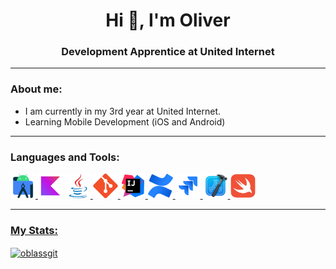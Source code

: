 <h1 align="center">Hi 👋, I'm Oliver</h1>
<h3 align="center">Development Apprentice at United Internet</h3>

---
### About me:
- I am currently in my 3rd year at United Internet.
- Learning Mobile Development (iOS and Android)

---

<h3 align="left">Languages and Tools:</h3>

<div>
  <a href="https://developer.android.com/studio" target="_blank" rel="noreferrer"><img src = "https://github.com/devicons/devicon/blob/master/icons/androidstudio/androidstudio-original.svg"   title="Android Studio" alt="Android Studio" width="40" height="40"/> </a>
  <a href="https://kotlinlang.org/" target="_blank" rel="noreferrer"><img src = "https://github.com/devicons/devicon/blob/master/icons/kotlin/kotlin-original.svg" title="Kotlin" alt="Kotlin" width="40" height="40"/></a>
  <a href="https://www.java.com/en/" target="_blank" rel="noreferrer"><img src = "https://github.com/devicons/devicon/blob/master/icons/java/java-original.svg" title="Java" alt="Java" width="40" height="40"/>
  <a href="https://git-scm.com/" target="_blank" rel="noreferrer"><img src = "https://github.com/devicons/devicon/blob/master/icons/git/git-original.svg" title="Git" alt="Git" width="40" height="40"/>
  <a href="https://www.jetbrains.com/idea/" target="_blank" rel="noreferrer"><img src = "https://github.com/devicons/devicon/blob/master/icons/intellij/intellij-original.svg" title="IntelliJ" alt="IntelliJ" width="40" height="40"/>
  <a href="https://www.atlassian.com/software/confluence" target="_blank" rel="noreferrer"><img src = "https://github.com/devicons/devicon/blob/master/icons/confluence/confluence-original.svg" title="Confluence" width="40" height="40"/>
   <a href="https://www.atlassian.com/software/jira" target="_blank" rel="noreferrer"><img src = "https://github.com/devicons/devicon/blob/master/icons/jira/jira-original.svg" title="Confluence" width="40" height="40"/>
  <a href="https://developer.apple.com/xcode/" target="_blank" rel="noreferrer"><img src = "https://github.com/devicons/devicon/blob/master/icons/xcode/xcode-original.svg" title="XCode" width="40" height="40"/>
  <a href="https://www.swift.org/" target="_blank" rel="noreferrer"><img src = "https://github.com/devicons/devicon/blob/master/icons/swift/swift-original.svg" title="Swift" width="40" height="40"/>

    
</div>

---

<h3 align="left">My Stats:</h3>


<p><img align="center" src="https://github-readme-stats.vercel.app/api/top-langs/?username=oblassgit&layout=compact&theme=dark" alt="oblassgit" /></p>
